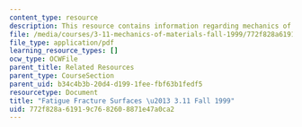 ```yaml
---
content_type: resource
description: This resource contains information regarding mechanics of materials.
file: /media/courses/3-11-mechanics-of-materials-fall-1999/772f828a61919c7682608871e47a0ca2_MIT3_11F99_fatigue.pdf
file_type: application/pdf
learning_resource_types: []
ocw_type: OCWFile
parent_title: Related Resources
parent_type: CourseSection
parent_uid: b34c4b3b-20d4-d199-1fee-fbf63b1fedf5
resourcetype: Document
title: "Fatigue Fracture Surfaces \u2013 3.11 Fall 1999"
uid: 772f828a-6191-9c76-8260-8871e47a0ca2
---
```

